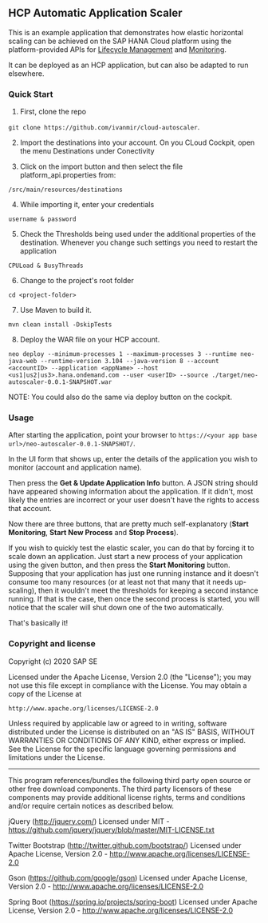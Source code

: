 ## HCP Automatic Application Scaler ##

This is an example application that demonstrates how elastic horizontal scaling can be achieved on the SAP HANA Cloud platform using the platform-provided APIs for [Lifecycle Management](https://api.hana.ondemand.com/lifecycle/v1/documentation) and [Monitoring](https://api.hana.ondemand.com/monitoring/v1/documentation).

It can be deployed as an HCP application, but can also be adapted to run elsewhere.

### Quick Start ###

1. First, clone the repo 

`git clone https://github.com/ivanmir/cloud-autoscaler`.

2. Import the destinations into your account. On you CLoud Cockpit, open the menu Destinations under Conectivity

3. Click on the import button and then select the file platform_api.properties from:

`/src/main/resources/destinations`

4. While importing it, enter your credentials

`username & password`

5. Check the Thresholds being used under the additional properties of the destination.
Whenever you change such settings you need to restart the application

`CPULoad & BusyThreads`

6. Change to the project's root folder

`cd <project-folder>`

7. Use Maven to build it.

`mvn clean install -DskipTests`

8. Deploy the WAR file on your HCP account.

`neo deploy --minimum-processes 1 --maximum-processes 3 --runtime neo-java-web --runtime-version 3.104 --java-version 8 --account <accountID> --application <appName> --host <us1|us2|us3>.hana.ondemand.com --user <userID> --source ./target/neo-autoscaler-0.0.1-SNAPSHOT.war`

NOTE: You could also do the same via deploy button on the cockpit.

### Usage ###

After starting the application, point your browser to `https://<your app base url>/neo-autoscaler-0.0.1-SNAPSHOT/`.

In the UI form that shows up, enter the details of the application you wish to monitor (account and application name). 

Then press the **Get & Update Application Info** button. A JSON string should have appeared showing information about the application. If it didn't, most likely the entries are incorrect or your user doesn't have the rights to access that account.

Now there are three buttons, that are pretty much self-explanatory (**Start Monitoring**, **Start New Process** and **Stop Process**).

If you wish to quickly test the elastic scaler, you can do that by forcing it to scale down an application. Just start a new process of your application using the given button, and then press the **Start Monitoring** button. Supposing that your application has just one running instance and it doesn't consume too many resources (or at least not that many that it needs up-scaling), then it wouldn't meet the thresholds for keeping a second instance running. If that is the case, then once the second process is started, you will notice that the scaler will shut down one of the two automatically.

That's basically it!

### Copyright and license ###

Copyright (c) 2020 SAP SE

Licensed under the Apache License, Version 2.0 (the "License");
you may not use this file except in compliance with the License.
You may obtain a copy of the License at

    http://www.apache.org/licenses/LICENSE-2.0

Unless required by applicable law or agreed to in writing, software
distributed under the License is distributed on an "AS IS" BASIS,
WITHOUT WARRANTIES OR CONDITIONS OF ANY KIND, either express or implied.
See the License for the specific language governing permissions and
limitations under the License.

----------

This program references/bundles the following third party open source or other free download components. 
The third party licensors of these components may provide additional license rights, 
terms and conditions and/or require certain notices as described below. 

jQuery (http://jquery.com/)
Licensed under MIT - https://github.com/jquery/jquery/blob/master/MIT-LICENSE.txt

Twitter Bootstrap (http://twitter.github.com/bootstrap/)
Licensed under Apache License, Version 2.0 - http://www.apache.org/licenses/LICENSE-2.0

Gson (https://github.com/google/gson)
Licensed under Apache License, Version 2.0 - http://www.apache.org/licenses/LICENSE-2.0

Spring Boot (https://spring.io/projects/spring-boot)
Licensed under Apache License, Version 2.0 - http://www.apache.org/licenses/LICENSE-2.0


